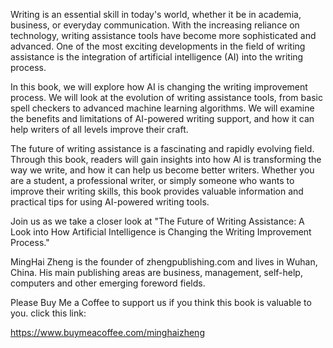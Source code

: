 
Writing is an essential skill in today's world, whether it be in academia, business, or everyday communication. With the increasing reliance on technology, writing assistance tools have become more sophisticated and advanced. One of the most exciting developments in the field of writing assistance is the integration of artificial intelligence (AI) into the writing process.

In this book, we will explore how AI is changing the writing improvement process. We will look at the evolution of writing assistance tools, from basic spell checkers to advanced machine learning algorithms. We will examine the benefits and limitations of AI-powered writing support, and how it can help writers of all levels improve their craft.

The future of writing assistance is a fascinating and rapidly evolving field. Through this book, readers will gain insights into how AI is transforming the way we write, and how it can help us become better writers. Whether you are a student, a professional writer, or simply someone who wants to improve their writing skills, this book provides valuable information and practical tips for using AI-powered writing tools.

Join us as we take a closer look at "The Future of Writing Assistance: A Look into How Artificial Intelligence is Changing the Writing Improvement Process."

MingHai Zheng is the founder of zhengpublishing.com and lives in Wuhan, China. His main publishing areas are business, management, self-help, computers and other emerging foreword fields.

Please Buy Me a Coffee to support us if you think this book is valuable to you. click this link:

https://www.buymeacoffee.com/minghaizheng
